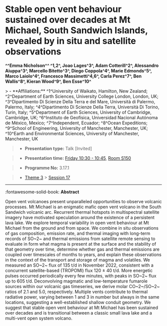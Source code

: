 # Stable open vent behaviour sustained over decades at Mt Michael, South Sandwich Islands, revealed by in situ and satellite observations

**^^Emma Nicholson^^ ^1,2^, Joao Lages^3^, Adam Cotterill^2^, Alessandro Aiuppa^3^, Marcello Bitetto^3^, Diego Coppola^4^, Marie Edmonds^5^, Marco Laiolo^4^, Francesco Massimetti^4,6^, Carla Perez^7^, Ben Wallis^8^, Kieran Wood^9^, Ben Esse^10^**

<!-- more -->> - **Affiliations:** ^1^University of Waikato, Hamilton, New Zealand; ^2^Department of Earth Sciences, University College London, London, UK; ^3^Dipartimento Di Scienze Della Terra e del Mare, Università di Palermo, Palermo, Italy; ^4^Dipartimento Di Scienze Della Terra, Università Di Torino, Turin, Italy; ^5^Department of Earth Sciences, University of Cambridge, Cambridge, UK; ^6^Instituto de Geofísica, Universidad Nacional Autónoma de México, Mexico; ^7^Independent, Ecuador; ^8^Ocean Expeditions; ^9^School of Engineering, University of Manchester, Manchester, UK; ^10^Earth and Environmental Sciences, University of Manchester, Manchester, UK

> - **Presentation type:** Talk [Invited]

> - **Presentation time:** [Friday 10:30 - 10:45](../sessions_comparison.md#__tabbed_4_1), [Room S150](../maps_venue.md#__tabbed_1_2)

> - **Programme No:** 3.17.1

> - [Theme 3](../theme3.md) > [Session 17](../sessions/session-3-17.md)

--- 

:fontawesome-solid-book: **Abstract**

Open vent volcanoes present unparalleled opportunities to observe volcanic processes. Mt Michael is an enigmatic mafic open vent volcano in the South Sandwich volcanic arc. Recurrent thermal hotspots in multispectral satellite imagery have motivated speculation around the existence of a persistent lava lake. We explore temporal variability in open vent behaviour at Mt Michael from the ground and from space. We combine in situ observations of gas composition, emission rate, and thermal imaging with long-term records of SO~2~ and thermal emissions from satellite remote sensing to evaluate in form what magma is present at the surface and the stability of that geometry over time, determine whether gas and thermal emissions are coupled over timescales of months to years, and explain these observations in the context of the transport and storage of magma and volatiles. We measured an SO~2~ flux of 135 t/d in November 2022, consistent with a concurrent satellite-based (TROPOMI) flux 120 ± 40 t/d. More energetic pulses occurred periodically every few minutes, with peaks in SO~2~ flux up to 605 t/d. Deconvolving magmatic and low-temperature fumarole sources within our volcanic gas timeseries, we derive molar CO~2~/SO~2~ ratios of 2.1 and 5.0, respectively. Multiple vents contribute to thermal radiative power, varying between 1 and 3 in number but always in the same locations, suggesting a well-established shallow conduit geometry. We suggest that stable open vent behaviour at Mt Michael has been sustained over decades and is transitional between a classic small lava lake and a multi-vent open system volcano.


